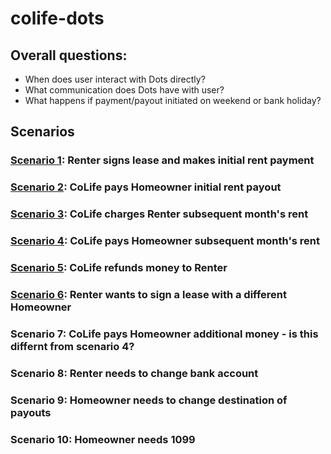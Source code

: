 # colife-dots

## Overall questions:
  - When does user interact with Dots directly?
  - What communication does Dots have with user?
  - What happens if payment/payout initiated on weekend or bank holiday?

## Scenarios

### [Scenario 1](scenario-1-renter-new-lease.md): Renter signs lease and makes initial rent payment

### [Scenario 2](scenario-2-homeowner-initial-payout.md): CoLife pays Homeowner initial rent payout

### [Scenario 3](scenario-3-renter-scheduled-payment.md): CoLife charges Renter subsequent month's rent

### [Scenario 4](scenario-4-homeowner-scheduled-payout.md): CoLife pays Homeowner subsequent month's rent

### [Scenario 5](scenario-5-renter-refund.md): CoLife refunds money to Renter

### [Scenario 6](scenario-6-renter-other-lease.md): Renter wants to sign a lease with a different Homeowner

### Scenario 7: CoLife pays Homeowner additional money - is this differnt from scenario 4?

### Scenario 8: Renter needs to change bank account

### Scenario 9: Homeowner needs to change destination of payouts

### Scenario 10: Homeowner needs 1099

